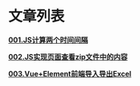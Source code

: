 # **文章列表**

[**001.JS计算两个时间间隔**](https://github.com/xrkffgg/Tools/issues/1)

[**002.JS实现页面查看zip文件中的内容**](https://github.com/xrkffgg/Tools/issues/2)

[**003.Vue+Element前端导入导出Excel**](https://github.com/xrkffgg/Tools/issues/3)
